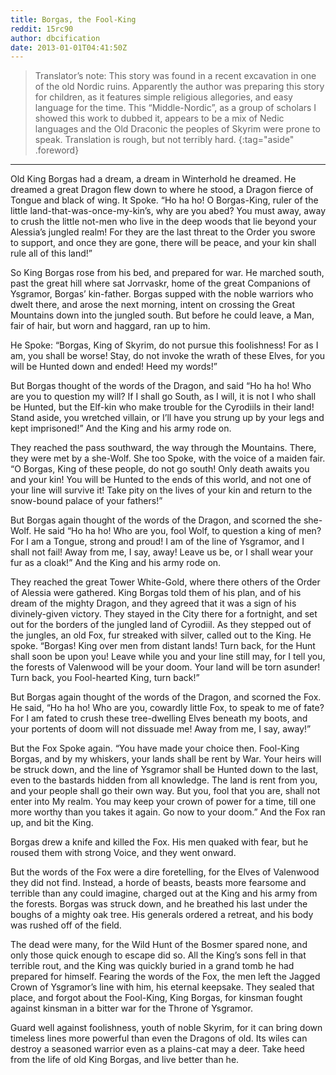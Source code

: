 ```yaml
---
title: Borgas, the Fool-King
reddit: 15rc90
author: dbcification
date: 2013-01-01T04:41:50Z
---
```


> Translator’s note: This story was found in a recent excavation in one of the
> old Nordic ruins. Apparently the author was preparing this story for children,
> as it features simple religious allegories, and easy language for the time.
> This “Middle-Nordic”, as a group of scholars I showed this work to dubbed it,
> appears to be a mix of Nedic languages and the Old Draconic the peoples of
> Skyrim were prone to speak. Translation is rough, but not terribly hard.
{:tag="aside" .foreword}

----

Old King Borgas had a dream, a dream in Winterhold he dreamed. He dreamed a
great Dragon flew down to where he stood, a Dragon fierce of Tongue and black of
wing. It Spoke. “Ho ha ho! O Borgas-King, ruler of the little
land-that-was-once-my-kin’s, why are you abed? You must away, away to crush the
little not-men who live in the deep woods that lie beyond your Alessia’s jungled
realm! For they are the last threat to the Order you swore to support, and once
they are gone, there will be peace, and your kin shall rule all of this land!”

So King Borgas rose from his bed, and prepared for war. He marched south, past
the great hill where sat Jorrvaskr, home of the great Companions of Ysgramor,
Borgas’ kin-father. Borgas supped with the noble warriors who dwelt there, and
arose the next morning, intent on crossing the Great Mountains down into the
jungled south. But before he could leave, a Man, fair of hair, but worn and
haggard, ran up to him.

He Spoke: “Borgas, King of Skyrim, do not pursue this foolishness! For as I am,
you shall be worse! Stay, do not invoke the wrath of these Elves, for you will
be Hunted down and ended! Heed my words!”

But Borgas thought of the words of the Dragon, and said “Ho ha ho! Who are you
to question my will? If I shall go South, as I will, it is not I who shall be
Hunted, but the Elf-kin who make trouble for the Cyrodiils in their land! Stand
aside, you wretched villain, or I’ll have you strung up by your legs and kept
imprisoned!” And the King and his army rode on.

They reached the pass southward, the way through the Mountains. There, they were
met by a she-Wolf. She too Spoke, with the voice of a maiden fair. “O Borgas,
King of these people, do not go south! Only death awaits you and your kin! You
will be Hunted to the ends of this world, and not one of your line will survive
it! Take pity on the lives of your kin and return to the snow-bound palace of
your fathers!”

But Borgas again thought of the words of the Dragon, and scorned the she-Wolf.
He said “Ho ha ho! Who are you, fool Wolf, to question a king of men? For I am a
Tongue, strong and proud! I am of the line of Ysgramor, and I shall not fail!
Away from me, I say, away! Leave us be, or I shall wear your fur as a cloak!”
And the King and his army rode on.

They reached the great Tower White-Gold, where there others of the Order of
Alessia were gathered. King Borgas told them of his plan, and of his dream of
the mighty Dragon, and they agreed that it was a sign of his divinely-given
victory. They stayed in the City there for a fortnight, and set out for the
borders of the jungled land of Cyrodiil. As they stepped out of the jungles, an
old Fox, fur streaked with silver, called out to the King. He spoke. “Borgas!
King over men from distant lands! Turn back, for the Hunt shall soon be upon
you! Leave while you and your line still may, for I tell you, the forests of
Valenwood will be your doom. Your land will be torn asunder! Turn back, you
Fool-hearted King, turn back!”

But Borgas again thought of the words of the Dragon, and scorned the Fox. He
said, “Ho ha ho! Who are you, cowardly little Fox, to speak to me of fate? For I
am fated to crush these tree-dwelling Elves beneath my boots, and your portents
of doom will not dissuade me! Away from me, I say, away!”

But the Fox Spoke again. “You have made your choice then. Fool-King Borgas, and
by my whiskers, your lands shall be rent by War. Your heirs will be struck down,
and the line of Ysgramor shall be Hunted down to the last, even to the bastards
hidden from all knowledge. The land is rent from you, and your people shall go
their own way. But you, fool that you are, shall not enter into My realm. You
may keep your crown of power for a time, till one more worthy than you takes it
again. Go now to your doom.” And the Fox ran up, and bit the King.

Borgas drew a knife and killed the Fox. His men quaked with fear, but he roused
them with strong Voice, and they went onward.

But the words of the Fox were a dire foretelling, for the Elves of Valenwood
they did not find. Instead, a horde of beasts, beasts more fearsome and terrible
than any could imagine, charged out at the King and his army from the forests.
Borgas was struck down, and he breathed his last under the boughs of a mighty
oak tree. His generals ordered a retreat, and his body was rushed off of the
field.

The dead were many, for the Wild Hunt of the Bosmer spared none, and only those
quick enough to escape did so. All the King’s sons fell in that terrible rout,
and the King was quickly buried in a grand tomb he had prepared for himself.
Fearing the words of the Fox, the men left the Jagged Crown of Ysgramor’s line
with him, his eternal keepsake. They sealed that place, and forgot about the
Fool-King, King Borgas, for kinsman fought against kinsman in a bitter war for
the Throne of Ysgramor.

Guard well against foolishness, youth of noble Skyrim, for it can bring down
timeless lines more powerful than even the Dragons of old. Its wiles can destroy
a seasoned warrior even as a plains-cat may a deer. Take heed from the life of
old King Borgas, and live better than he.
